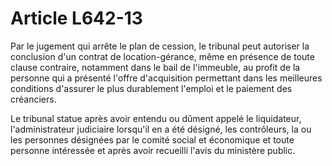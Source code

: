 # Article L642-13

Par le jugement qui arrête le plan de cession, le tribunal peut autoriser la conclusion d'un contrat de location-gérance, même en présence de toute clause contraire, notamment dans le bail de l'immeuble, au profit de la personne qui a présenté l'offre d'acquisition permettant dans les meilleures conditions d'assurer le plus durablement l'emploi et le paiement des créanciers.

Le tribunal statue après avoir entendu ou dûment appelé le liquidateur, l'administrateur judiciaire lorsqu'il en a été désigné, les contrôleurs, la ou les personnes désignées par le comité social et économique et toute personne intéressée et après avoir recueilli l'avis du ministère public.
